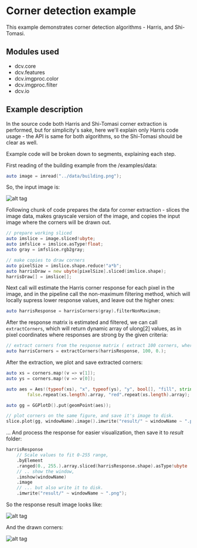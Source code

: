 # Corner detection example


This example demonstrates corner detection algorithms - Harris, and Shi-Tomasi.


## Modules used
* dcv.core
* dcv.features
* dcv.imgproc.color
* dcv.imgproc.filter
* dcv.io

## Example description

In the source code both Harris and Shi-Tomasi corner extraction is performed, but for simplicity's sake, here we'll explain only Harris code usage - the API is same for both algorithms, so the Shi-Tomasi should be clear as well.

Example code will be broken down to segments, explaining each step.

First reading of the building example from the /examples/data:

```d
auto image = imread("../data/building.png");
```

So, the input image is:

![alt tag](https://github.com/ljubobratovicrelja/dcv/blob/master/examples/data/building.png)

Following chunk of code prepares the data for corner extraction - slices the image data, makes grayscale version of the image, and copies the input image where the corners will be drawn out.

```d
// prepare working sliced
auto imslice = image.sliced!ubyte;
auto imfslice = imslice.asType!float;
auto gray = imfslice.rgb2gray;

// make copies to draw corners 
auto pixelSize = imslice.shape.reduce!"a*b";
auto harrisDraw = new ubyte[pixelSize].sliced(imslice.shape);
harrisDraw[] = imslice[];
```

Next call will estimate the Harris corner response for each pixel in the image, and in the pipeline call the non-maximum filtering method, which will locally supress lower response values, and leave out the higher ones:
```d
auto harrisResponse = harrisCorners(gray).filterNonMaximum;
```

After the response matrix is estimated and filtered, we can call ```extractCorners```, which will return dynamic array of ulong[2] values, as in pixel coordinates where responses are strong by the given criteria:

```d
// extract corners from the response matrix ( extract 100 corners, where each response is larger than 0.)
auto harrisCorners = extractCorners(harrisResponse, 100, 0.);
```

After the extraction, we plot and save extracted corners:

```d
auto xs = corners.map!(v => v[1]);
auto ys = corners.map!(v => v[0]);

auto aes = Aes!(typeof(xs), "x", typeof(ys), "y", bool[], "fill", string[], "colour")(xs, ys,
        false.repeat(xs.length).array, "red".repeat(xs.length).array);

auto gg = GGPlotD().put(geomPoint(aes));

// plot corners on the same figure, and save it's image to disk.
slice.plot(gg, windowName).image().imwrite("result/" ~ windowName ~ ".png");
```

... And process the response for easier visualization, then save it to *result* folder:

```d
harrisResponse 
    // Scale values to fit 0-255 range,
    .byElement
    .ranged(0., 255.).array.sliced(harrisResponse.shape).asType!ubyte
    // .. show the window,
    .imshow(windowName) 
    .image
    // ... but also write it to disk.
    .imwrite("result/" ~ windowName ~ ".png");

```

So the response result image looks like:

![alt tag](https://github.com/ljubobratovicrelja/dcv/blob/master/examples/features/result/harrisResponse.png)

And the drawn corners:

![alt tag](https://github.com/ljubobratovicrelja/dcv/blob/master/examples/features/result/harrisCorners.png)
